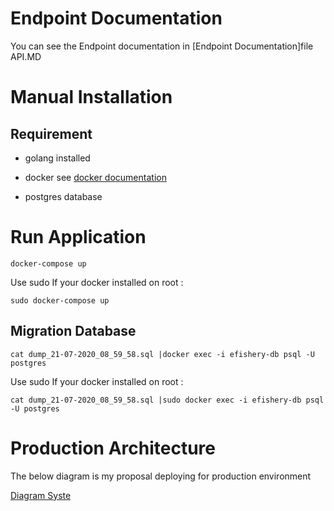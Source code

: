 # Endpoint Documentation
You can see the Endpoint documentation in [Endpoint Documentation]file API.MD

# Manual Installation

## Requirement

* golang installed

* docker
see [docker documentation](https://docs.docker.com/get-docker/)

* postgres database

# Run Application

```docker-compose up```

Use sudo If your docker installed on root :

```sudo docker-compose up```

## Migration Database

```cat dump_21-07-2020_08_59_58.sql |docker exec -i efishery-db psql -U postgres```

Use sudo If your docker installed on root :

```cat dump_21-07-2020_08_59_58.sql |sudo docker exec -i efishery-db psql -U postgres```

# Production Architecture

The below diagram is my proposal deploying for production environment

[Diagram Syste](https://drive.google.com/file/d/1w3XitSQZN6oe_pEhqxPJIRrFDbvjmwT_/view?usp=sharing)



